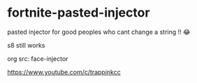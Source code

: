 # fortnite-pasted-injector
pasted injector for good peoples who cant change a string !! :joy:

s8 still works

org src: face-injector

https://www.youtube.com/c/trappinkcc
